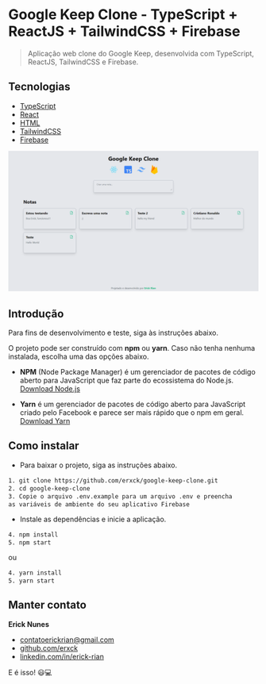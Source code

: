 # Google Keep Clone - TypeScript + ReactJS + TailwindCSS + Firebase

> Aplicação web clone do Google Keep, desenvolvida com TypeScript, ReactJS, TailwindCSS e Firebase.

## Tecnologias

- [TypeScript](https://www.typescriptlang.org/)
- [React](https://reactjs.org/)
- [HTML](https://developer.mozilla.org/pt-BR/docs/Web/HTML)
- [TailwindCSS](https://tailwindcss.com/)
- [Firebase](https://firebase.google.com/?hl=pt-br)

![Detalhes Web](public/print_home.png)

## Introdução

Para fins de desenvolvimento e teste, siga às instruções abaixo.

O projeto pode ser construído com **npm** ou **yarn**. Caso não tenha nenhuma instalada, escolha uma das opções abaixo.

- **NPM** (Node Package Manager) é um gerenciador de pacotes de código aberto para JavaScript que faz parte do ecossistema do Node.js. [Download Node.js](https://nodejs.org/en)

- **Yarn** é um gerenciador de pacotes de código aberto para JavaScript criado pelo Facebook e parece ser mais rápido que o npm em geral. [Download Yarn](https://yarnpkg.com/getting-started/install)

## Como instalar

- Para baixar o projeto, siga as instruções abaixo.

```
1. git clone https://github.com/erxck/google-keep-clone.git
2. cd google-keep-clone
3. Copie o arquivo .env.example para um arquivo .env e preencha
as variáveis ​​de ambiente do seu aplicativo Firebase
```

- Instale as dependências e inicie a aplicação.

```
4. npm install
5. npm start
```

ou

```
4. yarn install
5. yarn start
```

## Manter contato

**Erick Nunes**

- [contatoerickrian@gmail.com](mailto:contatoerickrian@gmail.com)
- [github.com/erxck](https://github.com/erxck)
- [linkedin.com/in/erick-rian](https://linkedin.com/in/erick-rian)

E é isso! 😃💻
